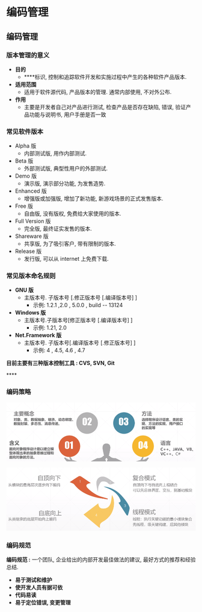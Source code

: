 # 编码管理

## 编码管理

### 版本管理的意义

* **目的**
  *  ****标识, 控制和追踪软件开发和实施过程中产生的各种软件产品版本.
* **适用范围** 
  * 适用于软件源代码, 产品版本的管理.  通常内部使用, 不对外公布.
* **作用**
  * 主要是开发者自己对产品进行测试, 检查产品是否存在缺陷, 错误, 验证产品功能与说明书, 用户手册是否一致



### 常见软件版本

* Alpha 版
  * 内部测试版,  用作内部测试.
* Beta 版
  * 外部测试版, 典型性用户的外部测试.
* Demo 版
  * 演示版, 演示部分功能, 为发售造势.
* Enhanced 版
  * 增强版或加强版, 增加了新功能, 新游戏场景的正式发售版本.
* Free 版
  * 自由版, 没有版权,  免费给大家使用的版本.
* Full Version 版
  * 完全版, 最终证实发售的版本.
* Shareware 版
  * 共享版,  为了吸引客户, 带有限制的版本.
* Release  版 
  * 发行版, 可以从 internet 上免费下载.



### 常见版本命名规则

* **GNU 版**
  * 主版本号. 子版本号 \[.修正版本号 \[.编译版本号\] \]
    * 示例:  1.2.1 ,2.0 , 5.0.0 , build -- 13124
* **Windows 版**
  * 主版本号.子版本号\[修正版本号 \[.编译版本号\] \]
    * 示例:  1.21,   2.0
* **Net.Framework 版**
  * 主版本号. 子版本号\[.编译版本号 \[.修正版本号\] \]
    * 示例: 4 , 4.5, 4.6 , 4.7

**目前主要有三种版本控制工具 : CVS,  SVN,  Git**

\*\*\*\*

### 编码策略

![&#x9762;&#x5411;&#x5BF9;&#x8C61;&#x7A0B;&#x5E8F;&#x8BBE;&#x8BA1;](../.gitbook/assets/image%20%28177%29.png)

![&#x5E38;&#x89C1;&#x7684;&#x56DB;&#x79CD;&#x7F16;&#x7801;&#x7B56;&#x7565;](../.gitbook/assets/image%20%2824%29.png)

### 编码规范

**编码规范 :** 一个团队, 企业给出的内部开发最佳做法的建议, 最好方式的推荐和经验总结.

* **易于测试和维护**
* **使开发人员有据可依**
* **代码易读**
* **易于定位错误,  变更管理**







